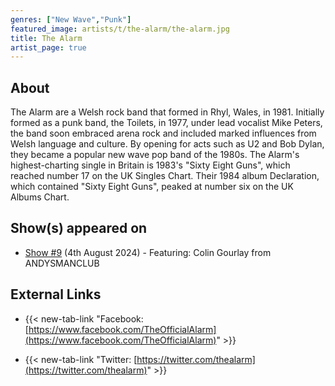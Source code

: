 ```yaml
---
genres: ["New Wave","Punk"]
featured_image: artists/t/the-alarm/the-alarm.jpg
title: The Alarm
artist_page: true
---
```

## About

The Alarm are a Welsh rock band that formed in Rhyl, Wales, in 1981. Initially formed as a punk band, the Toilets, in 1977, under lead vocalist Mike Peters, the band soon embraced arena rock and included marked influences from Welsh language and culture. By opening for acts such as U2 and Bob Dylan, they became a popular new wave pop band of the 1980s.
The Alarm's highest-charting single in Britain is 1983's "Sixty Eight Guns", which reached number 17 on the UK Singles Chart. Their 1984 album Declaration, which contained "Sixty Eight Guns", peaked at number six on the UK Albums Chart.

## Show(s) appeared on

- [Show #9](/shows/featuring-colin-gourlay-from-andysmanclub/) (4th August 2024) - Featuring: Colin Gourlay from ANDYSMANCLUB

## External Links

- {{< new-tab-link "Facebook: [https://www.facebook.com/TheOfficialAlarm](https://www.facebook.com/TheOfficialAlarm)" >}}


- {{< new-tab-link "Twitter: [https://twitter.com/thealarm](https://twitter.com/thealarm)" >}}


